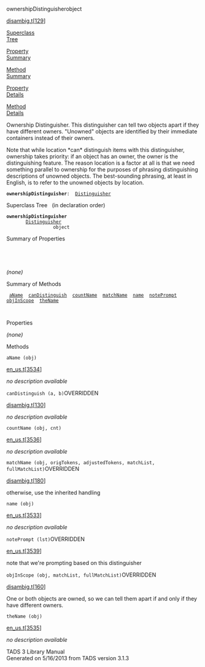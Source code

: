---
---
<span class="title">ownershipDistinguisher</span><span class="type">object</span>

[disambig.t](../file/disambig.t.html)\[[129](../source/disambig.t.html#129)\]

[Superclass  
Tree](#_SuperClassTree_)

[Property  
Summary](#_PropSummary_)

[Method  
Summary](#_MethodSummary_)

[Property  
Details](#_Properties_)

[Method  
Details](#_Methods_)

<div class="fdesc">

Ownership Distinguisher. This distinguisher can tell two objects apart
if they have different owners. "Unowned" objects are identified by their
immediate containers instead of their owners.

Note that while location \*can\* distinguish items with this
distinguisher, ownership takes priority: if an object has an owner, the
owner is the distinguishing feature. The reason location is a factor at
all is that we need something parallel to ownership for the purposes of
phrasing distinguishing descriptions of unowned objects. The
best-sounding phrasing, at least in English, is to refer to the unowned
objects by location.

**`ownershipDistinguisher`**` :   `[`Distinguisher`](../object/Distinguisher.html)

</div>

<span id="_SuperClassTree_"></span>

<div class="mjhd">

<span class="hdln">Superclass Tree</span>   (in declaration order)

</div>

**`ownershipDistinguisher`**  
`         `[`Distinguisher`](../object/Distinguisher.html)  
`                 object`  
<span id="_PropSummary_"></span>

<div class="mjhd">

<span class="hdln">Summary of Properties</span>  

</div>

` `

` `

*(none)* <span id="_MethodSummary_"></span>

<div class="mjhd">

<span class="hdln">Summary of Methods</span>  

</div>

` `[`aName`](#aName)`  `[`canDistinguish`](#canDistinguish)`  `[`countName`](#countName)`  `[`matchName`](#matchName)`  `[`name`](#name)`  `[`notePrompt`](#notePrompt)`  `[`objInScope`](#objInScope)`  `[`theName`](#theName)`  `

` `

<span id="_Properties_"></span>

<div class="mjhd">

<span class="hdln">Properties</span>  

</div>

*(none)* <span id="_Methods_"></span>

<div class="mjhd">

<span class="hdln">Methods</span>  

</div>

<span id="aName"></span>

`aName (obj)`

[en_us.t](../file/en_us.t.html)\[[3534](../source/en_us.t.html#3534)\]

<div class="desc">

*no description available*

</div>

<span id="canDistinguish"></span>

`canDistinguish (a, b)`<span class="rem">OVERRIDDEN</span>

[disambig.t](../file/disambig.t.html)\[[130](../source/disambig.t.html#130)\]

<div class="desc">

*no description available*

</div>

<span id="countName"></span>

`countName (obj, cnt)`

[en_us.t](../file/en_us.t.html)\[[3536](../source/en_us.t.html#3536)\]

<div class="desc">

*no description available*

</div>

<span id="matchName"></span>

`matchName (obj, origTokens, adjustedTokens, matchList, fullMatchList)`<span class="rem">OVERRIDDEN</span>

[disambig.t](../file/disambig.t.html)\[[180](../source/disambig.t.html#180)\]

<div class="desc">

otherwise, use the inherited handling

</div>

<span id="name"></span>

`name (obj)`

[en_us.t](../file/en_us.t.html)\[[3533](../source/en_us.t.html#3533)\]

<div class="desc">

*no description available*

</div>

<span id="notePrompt"></span>

`notePrompt (lst)`<span class="rem">OVERRIDDEN</span>

[en_us.t](../file/en_us.t.html)\[[3539](../source/en_us.t.html#3539)\]

<div class="desc">

note that we're prompting based on this distinguisher

</div>

<span id="objInScope"></span>

`objInScope (obj, matchList, fullMatchList)`<span class="rem">OVERRIDDEN</span>

[disambig.t](../file/disambig.t.html)\[[160](../source/disambig.t.html#160)\]

<div class="desc">

One or both objects are owned, so we can tell them apart if and only if
they have different owners.

</div>

<span id="theName"></span>

`theName (obj)`

[en_us.t](../file/en_us.t.html)\[[3535](../source/en_us.t.html#3535)\]

<div class="desc">

*no description available*

</div>

<div class="ftr">

TADS 3 Library Manual  
Generated on 5/16/2013 from TADS version 3.1.3

</div>
